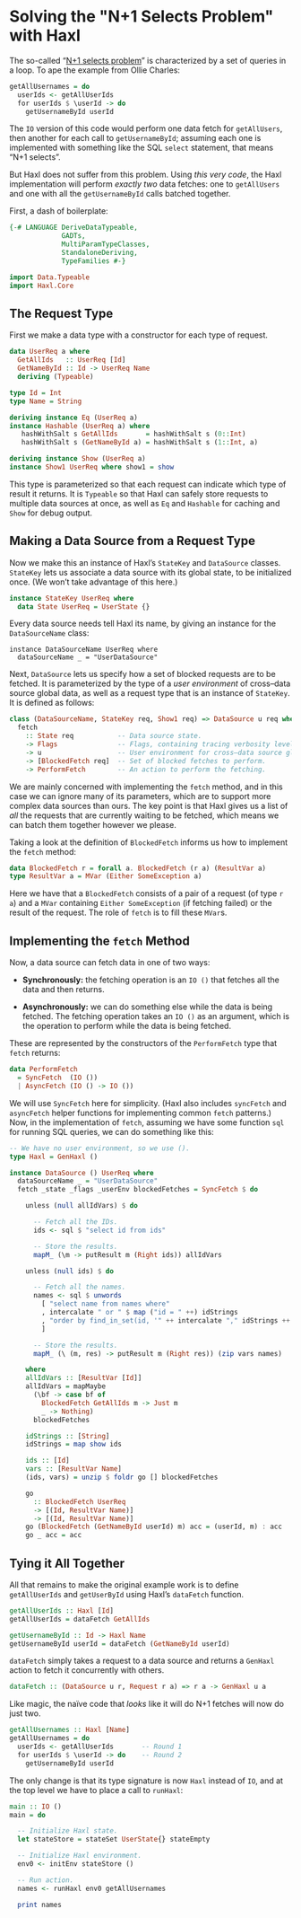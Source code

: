 # Solving the "N+1 Selects Problem" with Haxl

The so-called “[N+1 selects problem](http://ocharles.org.uk/blog/posts/2014-03-24-queries-in-loops-without-a-care-in-the-world.html)” is characterized by a set of queries in a loop. To ape the example from Ollie Charles:

```haskell
getAllUsernames = do
  userIds <- getAllUserIds
  for userIds $ \userId -> do
    getUsernameById userId
```

The `IO` version of this code would perform one data fetch for `getAllUsers`, then another for each call to `getUsernameById`; assuming each one is implemented with something like the SQL `select` statement, that means “N+1 selects”.

But Haxl does not suffer from this problem. Using *this very code*, the Haxl implementation will perform *exactly two* data fetches: one to `getAllUsers` and one with all the `getUsernameById` calls batched together.

First, a dash of boilerplate:

```haskell
{-# LANGUAGE DeriveDataTypeable,
             GADTs,
             MultiParamTypeClasses,
             StandaloneDeriving,
             TypeFamilies #-}

import Data.Typeable
import Haxl.Core
```

## The Request Type

First we make a data type with a constructor for each type of request.

```haskell
data UserReq a where
  GetAllIds   :: UserReq [Id]
  GetNameById :: Id -> UserReq Name
  deriving (Typeable)

type Id = Int
type Name = String

deriving instance Eq (UserReq a)
instance Hashable (UserReq a) where
   hashWithSalt s GetAllIds       = hashWithSalt s (0::Int)
   hashWithSalt s (GetNameById a) = hashWithSalt s (1::Int, a)

deriving instance Show (UserReq a)
instance Show1 UserReq where show1 = show
```

This type is parameterized so that each request can indicate which type of result it returns. It is `Typeable` so that Haxl can safely store requests to multiple data sources at once, as well as `Eq` and `Hashable` for caching and `Show` for debug output.

## Making a Data Source from a Request Type

Now we make this an instance of Haxl’s `StateKey` and `DataSource` classes. `StateKey` lets us associate a data source with its global state, to be initialized once. (We won’t take advantage of this here.)

```haskell
instance StateKey UserReq where
  data State UserReq = UserState {}
```

Every data source needs tell Haxl its name, by giving an instance for
the `DataSourceName` class:

```
instance DataSourceName UserReq where
  dataSourceName _ = "UserDataSource"
```

Next, `DataSource` lets us specify how a set of blocked requests are to be fetched. It is parameterized by the type of a *user environment* of cross–data source global data, as well as a request type that is an instance of `StateKey`. It is defined as follows:

```haskell
class (DataSourceName, StateKey req, Show1 req) => DataSource u req where
  fetch
    :: State req           -- Data source state.
    -> Flags               -- Flags, containing tracing verbosity level, etc.
    -> u                   -- User environment for cross–data source globals.
    -> [BlockedFetch req]  -- Set of blocked fetches to perform.
    -> PerformFetch        -- An action to perform the fetching.
```

We are mainly concerned with implementing the `fetch` method, and in this case we can ignore many of its parameters, which are to support more complex data sources than ours. The key point is that Haxl gives us a list of *all* the requests that are currently waiting to be fetched, which means we can batch them together however we please.

Taking a look at the definition of `BlockedFetch` informs us how to implement the `fetch` method:

```haskell
data BlockedFetch r = forall a. BlockedFetch (r a) (ResultVar a)
type ResultVar a = MVar (Either SomeException a)
```

Here we have that a `BlockedFetch` consists of a pair of a request (of type `r a`) and a `MVar` containing `Either SomeException` (if fetching failed) or the result of the request. The role of `fetch` is to fill these `MVar`s.

## Implementing the `fetch` Method

Now, a data source can fetch data in one of two ways:

  * **Synchronously:** the fetching operation is an `IO ()` that fetches all the
    data and then returns.

  * **Asynchronously:** we can do something else while the data is being
    fetched. The fetching operation takes an `IO ()` as an argument, which is
    the operation to perform while the data is being fetched.

These are represented by the constructors of the `PerformFetch` type that `fetch` returns:

```haskell
data PerformFetch
  = SyncFetch  (IO ())
  | AsyncFetch (IO () -> IO ())
```

We will use `SyncFetch` here for simplicity. (Haxl also includes `syncFetch` and `asyncFetch` helper functions for implementing common `fetch` patterns.) Now, in the implementation of `fetch`, assuming we have some function `sql` for running SQL queries, we can do something like this:

```haskell
-- We have no user environment, so we use ().
type Haxl = GenHaxl ()

instance DataSource () UserReq where
  dataSourceName _ = "UserDataSource"
  fetch _state _flags _userEnv blockedFetches = SyncFetch $ do

    unless (null allIdVars) $ do

      -- Fetch all the IDs.
      ids <- sql $ "select id from ids"

      -- Store the results.
      mapM_ (\m -> putResult m (Right ids)) allIdVars

    unless (null ids) $ do

      -- Fetch all the names.
      names <- sql $ unwords
        [ "select name from names where"
        , intercalate " or " $ map ("id = " ++) idStrings
        , "order by find_in_set(id, '" ++ intercalate "," idStrings ++ "')"
        ]

      -- Store the results.
      mapM_ (\ (m, res) -> putResult m (Right res)) (zip vars names)

    where
    allIdVars :: [ResultVar [Id]]
    allIdVars = mapMaybe
      (\bf -> case bf of
        BlockedFetch GetAllIds m -> Just m
        _ -> Nothing)
      blockedFetches

    idStrings :: [String]
    idStrings = map show ids

    ids :: [Id]
    vars :: [ResultVar Name]
    (ids, vars) = unzip $ foldr go [] blockedFetches

    go
      :: BlockedFetch UserReq
      -> [(Id, ResultVar Name)]
      -> [(Id, ResultVar Name)]
    go (BlockedFetch (GetNameById userId) m) acc = (userId, m) : acc
    go _ acc = acc
```

## Tying it All Together

All that remains to make the original example work is to define `getAllUserIds` and `getUserById` using Haxl’s `dataFetch` function.

```haskell
getAllUserIds :: Haxl [Id]
getAllUserIds = dataFetch GetAllIds

getUsernameById :: Id -> Haxl Name
getUsernameById userId = dataFetch (GetNameById userId)
```

`dataFetch` simply takes a request to a data source and returns a
`GenHaxl` action to fetch it concurrently with others.

```haskell
dataFetch :: (DataSource u r, Request r a) => r a -> GenHaxl u a
```

Like magic, the naïve code that *looks* like it will do N+1 fetches will now do just two.

```haskell
getAllUsernames :: Haxl [Name]
getAllUsernames = do
  userIds <- getAllUserIds       -- Round 1
  for userIds $ \userId -> do    -- Round 2
    getUsernameById userId
```

The only change is that its type signature is now `Haxl` instead of `IO`, and at the top level we have to place a call to `runHaxl`:

```haskell
main :: IO ()
main = do

  -- Initialize Haxl state.
  let stateStore = stateSet UserState{} stateEmpty

  -- Initialize Haxl environment.
  env0 <- initEnv stateStore ()

  -- Run action.
  names <- runHaxl env0 getAllUsernames

  print names
```

